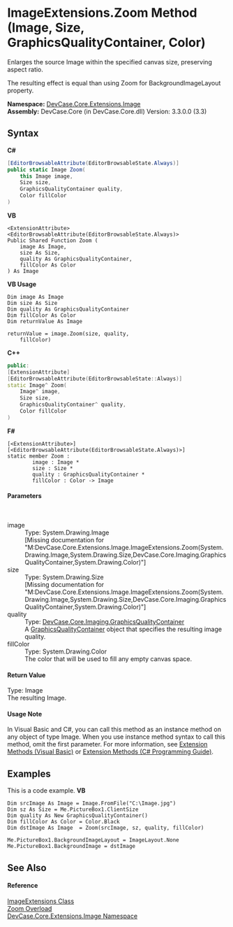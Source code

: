 # ImageExtensions.Zoom Method (Image, Size, GraphicsQualityContainer, Color)
 

Enlarges the source Image within the specified canvas size, preserving aspect ratio. 

 The resulting effect is equal than using Zoom for BackgroundImageLayout property.

**Namespace:**&nbsp;<a href="N_DevCase_Core_Extensions_Image">DevCase.Core.Extensions.Image</a><br />**Assembly:**&nbsp;DevCase.Core (in DevCase.Core.dll) Version: 3.3.0.0 (3.3)

## Syntax

**C#**<br />
``` C#
[EditorBrowsableAttribute(EditorBrowsableState.Always)]
public static Image Zoom(
	this Image image,
	Size size,
	GraphicsQualityContainer quality,
	Color fillColor
)
```

**VB**<br />
``` VB
<ExtensionAttribute>
<EditorBrowsableAttribute(EditorBrowsableState.Always)>
Public Shared Function Zoom ( 
	image As Image,
	size As Size,
	quality As GraphicsQualityContainer,
	fillColor As Color
) As Image
```

**VB Usage**<br />
``` VB Usage
Dim image As Image
Dim size As Size
Dim quality As GraphicsQualityContainer
Dim fillColor As Color
Dim returnValue As Image

returnValue = image.Zoom(size, quality, 
	fillColor)
```

**C++**<br />
``` C++
public:
[ExtensionAttribute]
[EditorBrowsableAttribute(EditorBrowsableState::Always)]
static Image^ Zoom(
	Image^ image, 
	Size size, 
	GraphicsQualityContainer^ quality, 
	Color fillColor
)
```

**F#**<br />
``` F#
[<ExtensionAttribute>]
[<EditorBrowsableAttribute(EditorBrowsableState.Always)>]
static member Zoom : 
        image : Image * 
        size : Size * 
        quality : GraphicsQualityContainer * 
        fillColor : Color -> Image 

```


#### Parameters
&nbsp;<dl><dt>image</dt><dd>Type: System.Drawing.Image<br />\[Missing <param name="image"/> documentation for "M:DevCase.Core.Extensions.Image.ImageExtensions.Zoom(System.Drawing.Image,System.Drawing.Size,DevCase.Core.Imaging.GraphicsQualityContainer,System.Drawing.Color)"\]</dd><dt>size</dt><dd>Type: System.Drawing.Size<br />\[Missing <param name="size"/> documentation for "M:DevCase.Core.Extensions.Image.ImageExtensions.Zoom(System.Drawing.Image,System.Drawing.Size,DevCase.Core.Imaging.GraphicsQualityContainer,System.Drawing.Color)"\]</dd><dt>quality</dt><dd>Type: <a href="T_DevCase_Core_Imaging_GraphicsQualityContainer">DevCase.Core.Imaging.GraphicsQualityContainer</a><br />A <a href="T_DevCase_Core_Imaging_GraphicsQualityContainer">GraphicsQualityContainer</a> object that specifies the resulting image quality.</dd><dt>fillColor</dt><dd>Type: System.Drawing.Color<br />The color that will be used to fill any empty canvas space.</dd></dl>

#### Return Value
Type: Image<br />The resulting Image.

#### Usage Note
In Visual Basic and C#, you can call this method as an instance method on any object of type Image. When you use instance method syntax to call this method, omit the first parameter. For more information, see <a href="https://docs.microsoft.com/dotnet/visual-basic/programming-guide/language-features/procedures/extension-methods">Extension Methods (Visual Basic)</a> or <a href="https://docs.microsoft.com/dotnet/csharp/programming-guide/classes-and-structs/extension-methods">Extension Methods (C# Programming Guide)</a>.

## Examples
This is a code example. 
**VB**<br />
``` VB
Dim srcImage As Image = Image.FromFile("C:\Image.jpg")
Dim sz As Size = Me.PictureBox1.ClientSize
Dim quality As New GraphicsQualityContainer()
Dim fillColor As Color = Color.Black
Dim dstImage As Image  = Zoom(srcImage, sz, quality, fillColor)

Me.PictureBox1.BackgroundImageLayout = ImageLayout.None
Me.PictureBox1.BackgroundImage = dstImage
```


## See Also


#### Reference
<a href="T_DevCase_Core_Extensions_Image_ImageExtensions">ImageExtensions Class</a><br /><a href="Overload_DevCase_Core_Extensions_Image_ImageExtensions_Zoom">Zoom Overload</a><br /><a href="N_DevCase_Core_Extensions_Image">DevCase.Core.Extensions.Image Namespace</a><br />